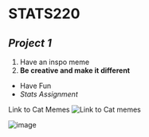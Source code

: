 # **STATS220**
## *Project 1*

1. Have an inspo meme
2. **Be creative and make it different**

* Have Fun
* *Stats Assignment*

Link to Cat Memes ![Link to Cat memes]("https://www.pinterest.nz/LiterallyLuigi/cat-memes/")

![image](https://github.com/ewensyee/my_repo/assets/161990653/ced9a057-e744-4a69-98a7-5802183db030)

